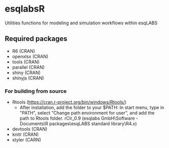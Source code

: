 # esqlabsR
Utilities functions for modeling and simulation workflows within esqLABS

## Required packages
- R6 (CRAN)
- openxlsx (CRAN)
- tools (CRAN)
- parallel (CRAN)
- shiny (CRAN)
- shinyjs (CRAN)

### For building from source
- Rtools (https://cran.r-project.org/bin/windows/Rtools/)
  - After installation, add the folder to your $PATH: In start menu, type in "PATH", select "Change path environment for user", and add the path to Rtools folder.
rClr_0.9 (esqlabs GmbH\Software - Documents\R packages\esqLABS standard library\R4.x) 
- devtools (CRAN)
- knitr (CRAN)
- styler (CARN)
